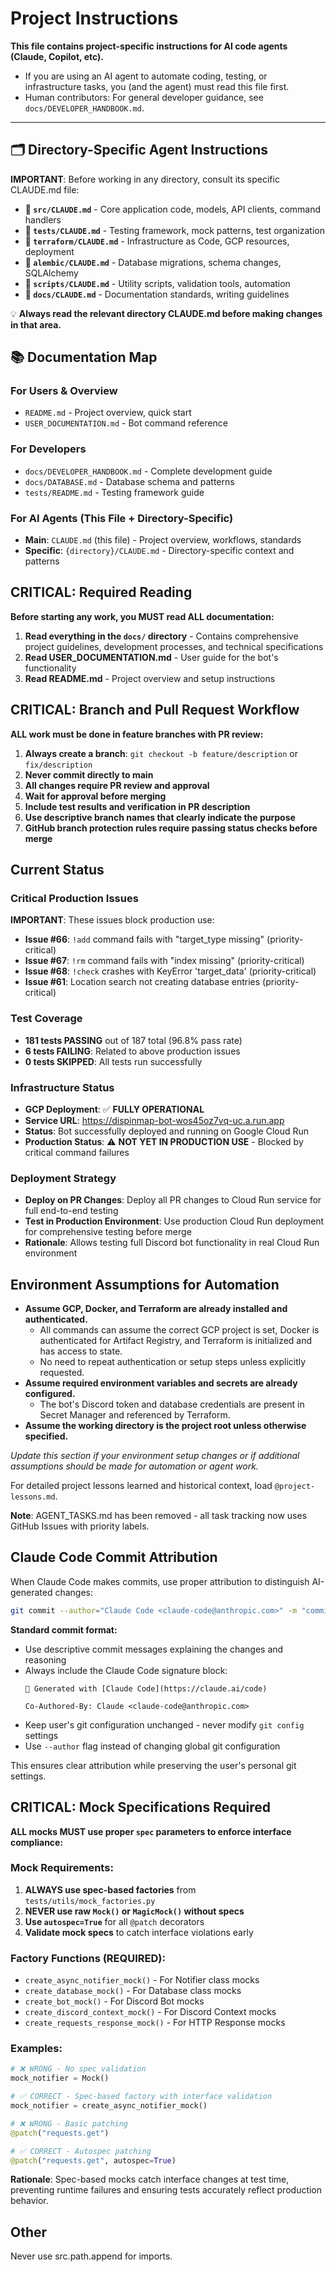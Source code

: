 # Project Instructions

**This file contains project-specific instructions for AI code agents (Claude, Copilot, etc).**

- If you are using an AI agent to automate coding, testing, or infrastructure tasks, you (and the agent) must read this file first.
- Human contributors: For general developer guidance, see `docs/DEVELOPER_HANDBOOK.md`.

---

## 🗂️ Directory-Specific Agent Instructions

**IMPORTANT**: Before working in any directory, consult its specific CLAUDE.md file:

- **📁 `src/CLAUDE.md`** - Core application code, models, API clients, command handlers
- **📁 `tests/CLAUDE.md`** - Testing framework, mock patterns, test organization
- **📁 `terraform/CLAUDE.md`** - Infrastructure as Code, GCP resources, deployment
- **📁 `alembic/CLAUDE.md`** - Database migrations, schema changes, SQLAlchemy
- **📁 `scripts/CLAUDE.md`** - Utility scripts, validation tools, automation
- **📁 `docs/CLAUDE.md`** - Documentation standards, writing guidelines

💡 **Always read the relevant directory CLAUDE.md before making changes in that area.**

## 📚 Documentation Map

### For Users & Overview
- `README.md` - Project overview, quick start
- `USER_DOCUMENTATION.md` - Bot command reference

### For Developers
- `docs/DEVELOPER_HANDBOOK.md` - Complete development guide
- `docs/DATABASE.md` - Database schema and patterns
- `tests/README.md` - Testing framework guide

### For AI Agents (This File + Directory-Specific)
- **Main**: `CLAUDE.md` (this file) - Project overview, workflows, standards
- **Specific**: `{directory}/CLAUDE.md` - Directory-specific context and patterns

## CRITICAL: Required Reading

**Before starting any work, you MUST read ALL documentation:**

1. **Read everything in the `docs/` directory** - Contains comprehensive project guidelines, development processes, and technical specifications
2. **Read USER_DOCUMENTATION.md** - User guide for the bot's functionality
3. **Read README.md** - Project overview and setup instructions

## CRITICAL: Branch and Pull Request Workflow

**ALL work must be done in feature branches with PR review:**

1. **Always create a branch**: `git checkout -b feature/description` or `fix/description`
2. **Never commit directly to main**
3. **All changes require PR review and approval**
4. **Wait for approval before merging**
5. **Include test results and verification in PR description**
6. **Use descriptive branch names that clearly indicate the purpose**
7. **GitHub branch protection rules require passing status checks before merge**

## Current Status

### Critical Production Issues
**IMPORTANT**: These issues block production use:
- **Issue #66**: `!add` command fails with "target_type missing" (priority-critical)
- **Issue #67**: `!rm` command fails with "index missing" (priority-critical)
- **Issue #68**: `!check` crashes with KeyError 'target_data' (priority-critical)
- **Issue #61**: Location search not creating database entries (priority-critical)

### Test Coverage
- **181 tests PASSING** out of 187 total (96.8% pass rate)
- **6 tests FAILING**: Related to above production issues
- **0 tests SKIPPED**: All tests run successfully

### Infrastructure Status
- **GCP Deployment**: ✅ **FULLY OPERATIONAL**
- **Service URL**: https://dispinmap-bot-wos45oz7vq-uc.a.run.app
- **Status**: Bot successfully deployed and running on Google Cloud Run
- **Production Status**: ⚠️ **NOT YET IN PRODUCTION USE** - Blocked by critical command failures

### Deployment Strategy
- **Deploy on PR Changes**: Deploy all PR changes to Cloud Run service for full end-to-end testing
- **Test in Production Environment**: Use production Cloud Run deployment for comprehensive testing before merge
- **Rationale**: Allows testing full Discord bot functionality in real Cloud Run environment

## Environment Assumptions for Automation

- **Assume GCP, Docker, and Terraform are already installed and authenticated.**
    - All commands can assume the correct GCP project is set, Docker is authenticated for Artifact Registry, and Terraform is initialized and has access to state.
    - No need to repeat authentication or setup steps unless explicitly requested.
- **Assume required environment variables and secrets are already configured.**
    - The bot's Discord token and database credentials are present in Secret Manager and referenced by Terraform.
- **Assume the working directory is the project root unless otherwise specified.**

*Update this section if your environment setup changes or if additional assumptions should be made for automation or agent work.*

For detailed project lessons learned and historical context, load `@project-lessons.md`.

**Note**: AGENT_TASKS.md has been removed - all task tracking now uses GitHub Issues with priority labels.

## Claude Code Commit Attribution

When Claude Code makes commits, use proper attribution to distinguish AI-generated changes:

```bash
git commit --author="Claude Code <claude-code@anthropic.com>" -m "commit message"
```

**Standard commit format:**
- Use descriptive commit messages explaining the changes and reasoning
- Always include the Claude Code signature block:
  ```
  🤖 Generated with [Claude Code](https://claude.ai/code)

  Co-Authored-By: Claude <claude-code@anthropic.com>
  ```
- Keep user's git configuration unchanged - never modify `git config` settings
- Use `--author` flag instead of changing global git configuration

This ensures clear attribution while preserving the user's personal git settings.

## CRITICAL: Mock Specifications Required

**ALL mocks MUST use proper `spec` parameters to enforce interface compliance:**

### Mock Requirements:
1. **ALWAYS use spec-based factories** from `tests/utils/mock_factories.py`
2. **NEVER use raw `Mock()` or `MagicMock()` without specs**
3. **Use `autospec=True`** for all `@patch` decorators
4. **Validate mock specs** to catch interface violations early

### Factory Functions (REQUIRED):
- `create_async_notifier_mock()` - For Notifier class mocks
- `create_database_mock()` - For Database class mocks
- `create_bot_mock()` - For Discord Bot mocks
- `create_discord_context_mock()` - For Discord Context mocks
- `create_requests_response_mock()` - For HTTP Response mocks

### Examples:
```python
# ❌ WRONG - No spec validation
mock_notifier = Mock()

# ✅ CORRECT - Spec-based factory with interface validation
mock_notifier = create_async_notifier_mock()

# ❌ WRONG - Basic patching
@patch("requests.get")

# ✅ CORRECT - Autospec patching
@patch("requests.get", autospec=True)
```

**Rationale**: Spec-based mocks catch interface changes at test time, preventing runtime failures and ensuring tests accurately reflect production behavior.

## Other

Never use src.path.append for imports.
